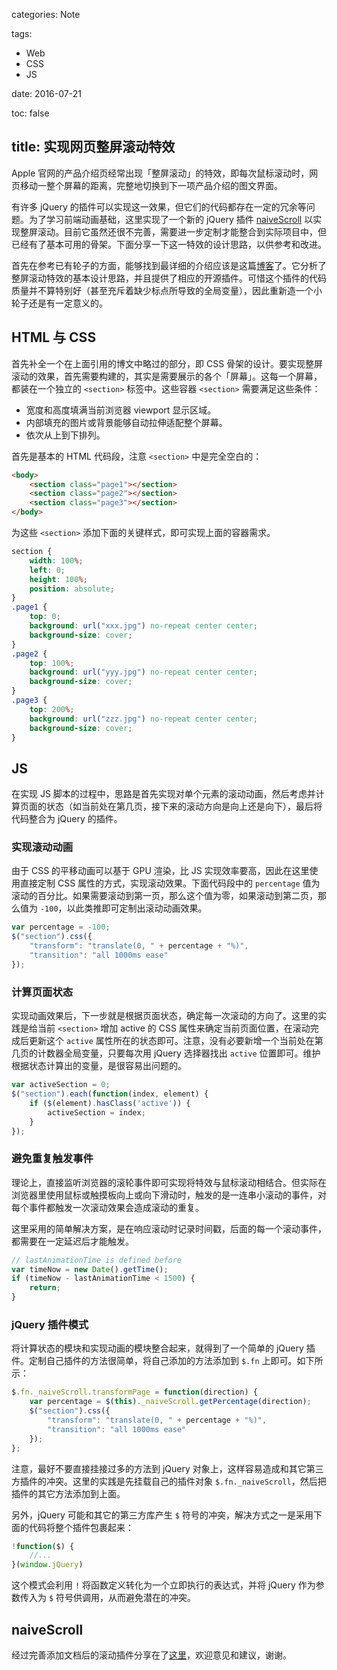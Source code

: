 categories: Note

tags:

- Web
- CSS
- JS

date:  2016-07-21

toc: false

title: 实现网页整屏滚动特效
---

Apple 官网的产品介绍页经常出现「整屏滚动」的特效，即每次鼠标滚动时，网页移动一整个屏幕的距离，完整地切换到下一项产品介绍的图文界面。

<!--more-->

有许多 jQuery 的插件可以实现这一效果，但它们的代码都存在一定的冗余等问题。为了学习前端动画基础，这里实现了一个新的 jQuery 插件 [naiveScroll](http://static.ewind.us/naiveScroll) 以实现整屏滚动。目前它虽然还很不完善，需要进一步定制才能整合到实际项目中，但已经有了基本可用的骨架。下面分享一下这一特效的设计思路，以供参考和改进。

首先在参考已有轮子的方面，能够找到最详细的介绍应该是这篇[博客](https://www.smashingmagazine.com/2014/08/how-i-built-the-one-page-scroll-plugin)了。它分析了整屏滚动特效的基本设计思路，并且提供了相应的开源插件。可惜这个插件的代码质量并不算特别好（甚至充斥着缺少标点所导致的全局变量），因此重新造一个小轮子还是有一定意义的。


## HTML 与 CSS
首先补全一个在上面引用的博文中略过的部分，即 CSS 骨架的设计。要实现整屏滚动的效果，首先需要构建的，其实是需要展示的各个「屏幕」。这每一个屏幕，都装在一个独立的 `<section>` 标签中。这些容器 `<section>` 需要满足这些条件：

* 宽度和高度填满当前浏览器 viewport 显示区域。
* 内部填充的图片或背景能够自动拉伸适配整个屏幕。
* 依次从上到下排列。

首先是基本的 HTML 代码段，注意 `<section>` 中是完全空白的：

``` html
<body>
    <section class="page1"></section>
    <section class="page2"></section>
    <section class="page3"></section>
</body>
```

为这些 `<section>` 添加下面的关键样式，即可实现上面的容器需求。

``` css
section {
    width: 100%;
    left: 0;
    height: 100%;
    position: absolute;
}
.page1 {
    top: 0;
    background: url("xxx.jpg") no-repeat center center;
    background-size: cover;
}
.page2 {
    top: 100%;
    background: url("yyy.jpg") no-repeat center center;
    background-size: cover;
}
.page3 {
    top: 200%;
    background: url("zzz.jpg") no-repeat center center;
    background-size: cover;
}
```


## JS
在实现 JS 脚本的过程中，思路是首先实现对单个元素的滚动动画，然后考虑并计算页面的状态（如当前处在第几页，接下来的滚动方向是向上还是向下），最后将代码整合为 jQuery 的插件。

### 实现滚动动画
由于 CSS 的平移动画可以基于 GPU 渲染，比 JS 实现效率要高，因此在这里使用直接定制 CSS 属性的方式，实现滚动效果。下面代码段中的 `percentage` 值为滚动的百分比。如果需要滚动到第一页，那么这个值为零，如果滚动到第二页，那么值为 `-100`，以此类推即可定制出滚动动画效果。

``` js
var percentage = -100;
$("section").css({
    "transform": "translate(0, " + percentage + "%)",
    "transition": "all 1000ms ease"
});
```

### 计算页面状态
实现动画效果后，下一步就是根据页面状态，确定每一次滚动的方向了。这里的实践是给当前 `<section>` 增加 active 的 CSS 属性来确定当前页面位置，在滚动完成后更新这个 `active` 属性所在的状态即可。注意，没有必要新增一个当前处在第几页的计数器全局变量，只要每次用 jQuery 选择器找出 `active` 位置即可。维护根据状态计算出的变量，是很容易出问题的。

``` js
var activeSection = 0;
$("section").each(function(index, element) {
    if ($(element).hasClass('active')) {
        activeSection = index;
    }
});
```

### 避免重复触发事件
理论上，直接监听浏览器的滚轮事件即可实现将特效与鼠标滚动相结合。但实际在浏览器里使用鼠标或触摸板向上或向下滑动时，触发的是一连串小滚动的事件，对每个事件都触发一次滚动效果会造成滚动的重复。

这里采用的简单解决方案，是在响应滚动时记录时间戳，后面的每一个滚动事件，都需要在一定延迟后才能触发。

``` js
// lastAnimationTime is defined before
var timeNow = new Date().getTime();
if (timeNow - lastAnimationTime < 1500) {
    return;
}
```

### jQuery 插件模式
将计算状态的模块和实现动画的模块整合起来，就得到了一个简单的 jQuery 插件。定制自己插件的方法很简单，将自己添加的方法添加到 `$.fn` 上即可。如下所示：

``` js
$.fn._naiveScroll.transformPage = function(direction) {
    var percentage = $(this)._naiveScroll.getPercentage(direction);
    $("section").css({
        "transform": "translate(0, " + percentage + "%)",
        "transition": "all 1000ms ease"
    });
};
```

注意，最好不要直接挂接过多的方法到 jQuery 对象上，这样容易造成和其它第三方插件的冲突。这里的实践是先挂载自己的插件对象 `$.fn._naiveScroll`，然后把插件的其它方法添加到上面。

另外，jQuery 可能和其它的第三方库产生 `$` 符号的冲突，解决方式之一是采用下面的代码将整个插件包裹起来：

``` js
!function($) {
    //...
}(window.jQuery)
```

这个模式会利用 `!` 将函数定义转化为一个立即执行的表达式，并将 jQuery 作为参数传入为 `$` 符号供调用，从而避免潜在的冲突。


## naiveScroll
经过完善添加文档后的滚动插件分享在了[这里](https://github.com/doodlewind/naiveScroll)，欢迎意见和建议，谢谢。
